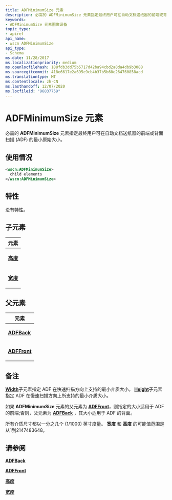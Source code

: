 ```yaml
---
title: ADFMinimumSize 元素
description: 必需的 ADFMinimumSize 元素指定最终用户可在自动文档送纸器的前端或背面扫描 (ADF) 的最小原始大小。
keywords:
- ADFMinimumSize 元素图像设备
topic_type:
- apiref
api_name:
- wscn ADFMinimumSize
api_type:
- Schema
ms.date: 11/28/2017
ms.localizationpriority: medium
ms.openlocfilehash: 188fdb3dd75b5717d42ba94cbd2a8da4db9b3088
ms.sourcegitcommit: 418e6617e2a695c9cb4b37b5b60e264760858acd
ms.translationtype: MT
ms.contentlocale: zh-CN
ms.lasthandoff: 12/07/2020
ms.locfileid: "96837759"
---
```

# <a name="adfminimumsize-element"></a>ADFMinimumSize 元素


必需的 **ADFMinimumSize** 元素指定最终用户可在自动文档送纸器的前端或背面扫描 (ADF) 的最小原始大小。

<a name="usage"></a>使用情况
-----

```xml
<wscn:ADFMinimumSize>
  child elements
</wscn:ADFMinimumSize>
```

<a name="attributes"></a>特性
----------

没有特性。

## <a name="child-elements"></a>子元素


<table>
<colgroup>
<col width="100%" />
</colgroup>
<thead>
<tr class="header">
<th>元素</th>
</tr>
</thead>
<tbody>
<tr class="odd">
<td><p><a href="height.md" data-raw-source="[&lt;strong&gt;Height&lt;/strong&gt;](height.md)"><strong>高度</strong></a></p></td>
</tr>
<tr class="even">
<td><p><a href="width.md" data-raw-source="[&lt;strong&gt;Width&lt;/strong&gt;](width.md)"><strong>宽度</strong></a></p></td>
</tr>
</tbody>
</table>

## <a name="parent-elements"></a>父元素


<table>
<colgroup>
<col width="100%" />
</colgroup>
<thead>
<tr class="header">
<th>元素</th>
</tr>
</thead>
<tbody>
<tr class="odd">
<td><p><a href="adfback.md" data-raw-source="[&lt;strong&gt;ADFBack&lt;/strong&gt;](adfback.md)"><strong>ADFBack</strong></a></p></td>
</tr>
<tr class="even">
<td><p><a href="adffront.md" data-raw-source="[&lt;strong&gt;ADFFront&lt;/strong&gt;](adffront.md)"><strong>ADFFront</strong></a></p></td>
</tr>
</tbody>
</table>

<a name="remarks"></a>备注
-------

[**Width**](width.md)子元素指定 ADF 在快速扫描方向上支持的最小介质大小。 [**Height**](height.md)子元素指定 ADF 在慢速扫描方向上所支持的最小介质大小。

如果 **ADFMinimumSize** 元素的父元素为 [**ADFFront**](adffront.md)，则指定的大小适用于 ADF 的前端;否则，父元素为 [**ADFBack**](adfback.md) ，其大小适用于 ADF 的背面。

所有介质尺寸都以一分之几个 (1/1000) 英寸度量。 **宽度** 和 **高度** 的可能值范围是从1到2147483648。

## <a name="see-also"></a>请参阅


[**ADFBack**](adfback.md)

[**ADFFront**](adffront.md)

[**高度**](height.md)

[**宽度**](width.md)

 

 






